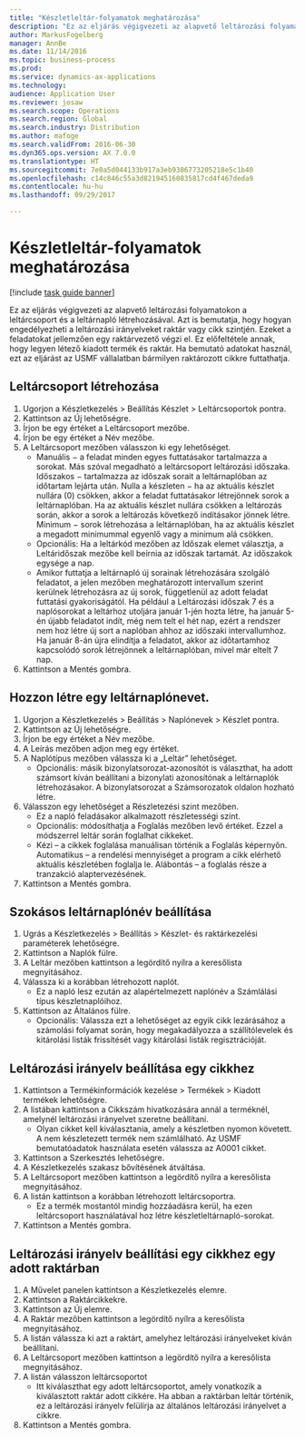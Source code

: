 ```yaml
---
title: "Készletleltár-folyamatok meghatározása"
description: "Ez az eljárás végigvezeti az alapvető leltározási folyamatokon a leltárcsoport és a leltárnapló létrehozásával."
author: MarkusFogelberg
manager: AnnBe
ms.date: 11/14/2016
ms.topic: business-process
ms.prod: 
ms.service: dynamics-ax-applications
ms.technology: 
audience: Application User
ms.reviewer: josaw
ms.search.scope: Operations
ms.search.region: Global
ms.search.industry: Distribution
ms.author: mafoge
ms.search.validFrom: 2016-06-30
ms.dyn365.ops.version: AX 7.0.0
ms.translationtype: HT
ms.sourcegitcommit: 7e0a5d044133b917a3eb9386773205218e5c1b40
ms.openlocfilehash: c14c846c55a3d821945160835817cd4f467deda9
ms.contentlocale: hu-hu
ms.lasthandoff: 09/29/2017

---
```

# <a name="define-inventory-counting-processes"></a>Készletleltár-folyamatok meghatározása

[!include [task guide banner](../../includes/task-guide-banner.md)]

Ez az eljárás végigvezeti az alapvető leltározási folyamatokon a leltárcsoport és a leltárnapló létrehozásával. Azt is bemutatja, hogy hogyan engedélyezheti a leltározási irányelveket raktár vagy cikk szintjén. Ezeket a feladatokat jellemzően egy raktárvezető végzi el. Ez előfeltétele annak, hogy legyen létező kiadott termék és raktár. Ha bemutató adatokat használ, ezt az eljárást az USMF vállalatban bármilyen raktározott cikkre futtathatja.


## <a name="create-a-counting-group"></a>Leltárcsoport létrehozása
1. Ugorjon a Készletkezelés > Beállítás Készlet > Leltárcsoportok pontra.
2. Kattintson az Új lehetőségre.
3. Írjon be egy értéket a Leltárcsoport mezőbe.
4. Írjon be egy értéket a Név mezőbe.
5. A Leltárcsoport mezőben válasszon ki egy lehetőséget.
    * Manuális − a feladat minden egyes futtatásakor tartalmazza a sorokat. Más szóval megadható a leltárcsoport leltározási időszaka.  Időszakos − tartalmazza az időszak sorait a leltárnaplóban az időtartam lejárta után.   Nulla a készleten − ha az aktuális készlet nullára (0) csökken, akkor a feladat futtatásakor létrejönnek sorok a leltárnaplóban. Ha az aktuális készlet nullára csökken a leltározás során, akkor a sorok a leltározás következő indításakor jönnek létre.   Minimum − sorok létrehozása a leltárnaplóban, ha az aktuális készlet a megadott minimummal egyenlő vagy a minimum alá csökken.  
    * Opcionális: Ha a leltárkód mezőben az Időszak elemet választja, a Leltáridőszak mezőbe kell beírnia az időszak tartamát. Az időszakok egysége a nap.  
    * Amikor futtatja a leltárnapló új sorainak létrehozására szolgáló feladatot, a jelen mezőben meghatározott intervallum szerint kerülnek létrehozásra az új sorok, függetlenül az adott feladat futtatási gyakoriságától. Ha például a Leltározási időszak 7 és a naplósorokat a leltárhoz utoljára január 1-jén hozta létre, ha január 5-én újabb feladatot indít, még nem telt el hét nap, ezért a rendszer nem hoz létre új sort a naplóban ahhoz az időszaki intervallumhoz. Ha január 8-án újra elindítja a feladatot, akkor az időtartamhoz kapcsolódó sorok létrejönnek a leltárnaplóban, mivel már eltelt 7 nap.  
6. Kattintson a Mentés gombra.

## <a name="create-a-counting-journal-name"></a>Hozzon létre egy leltárnaplónevet.
1. Ugorjon a Készletkezelés > Beállítás > Naplónevek > Készlet pontra.
2. Kattintson az Új lehetőségre.
3. Írjon be egy értéket a Név mezőbe.
4. A Leírás mezőben adjon meg egy értéket.
5. A Naplótípus mezőben válassza ki a „Leltár” lehetőséget.
    * Opcionális: másik bizonylatsorozat-azonosítót is választhat, ha adott számsort kíván beállítani a bizonylati azonosítónak a leltárnaplók létrehozásakor. A bizonylatsorozat a Számsorozatok oldalon hozható létre.  
6. Válasszon egy lehetőséget a Részletezési szint mezőben.
    * Ez a napló feladásakor alkalmazott részletességi szint.  
    * Opcionális: módosíthatja a Foglalás mezőben levő értéket. Ezzel a módszerrel leltár során foglalhat cikkeket.   
    * Kézi – a cikkek foglalása manuálisan történik a Foglalás képernyőn.   Automatikus – a rendelési mennyiséget a program a cikk elérhető aktuális készletében foglalja le.   Alábontás – a foglalás része a tranzakció alaptervezésének.  
7. Kattintson a Mentés gombra.

## <a name="set-standard-counting-journal-name"></a>Szokásos leltárnaplónév beállítása
1. Ugrás a Készletkezelés > Beállítás > Készlet- és raktárkezelési paraméterek lehetőségre.
2. Kattintson a Naplók fülre.
3. A Leltár mezőben kattintson a legördítő nyílra a keresőlista megnyitásához.
4. Válassza ki a korábban létrehozott naplót.
    * Ez a napló lesz ezután az alapértelmezett naplónév a Számlálási típus készletnaplóihoz.  
5. Kattintson az Általános fülre.
    * Opcionális: Válassza ezt a lehetőséget az egyik cikk lezárásához a számolási folyamat során, hogy megakadályozza a szállítólevelek és kitárolási listák frissítését vagy kitárolási listák regisztrációját.  

## <a name="set-the-counting-policy-for-an-item"></a>Leltározási irányelv beállítása egy cikkhez
1. Kattintson a Termékinformációk kezelése > Termékek > Kiadott termékek lehetőségre.
2. A listában kattintson a Cikkszám hivatkozására annál a terméknél, amelynél leltározási irányelvet szeretne beállítani.
    * Olyan cikket kell kiválasztania, amely a készletben nyomon követett. A nem készletezett termék nem számlálható. Az USMF bemutatóadatok használata esetén válassza az A0001 cikket.  
3. Kattintson a Szerkesztés lehetőségre.
4. A Készletkezelés szakasz bővítésének átváltása.
5. A Leltárcsoport mezőben kattintson a legördítő nyílra a keresőlista megnyitásához.
6. A listán kattintson a korábban létrehozott leltárcsoportra.
    * Ez a termék mostantól mindig hozzáadásra kerül, ha ezen leltárcsoport használatával hoz létre készletleltárnapló-sorokat.  
7. Kattintson a Mentés gombra.

## <a name="set-the-counting-policy-for-an-item-in-a-specific-warehouse"></a>Leltározási irányelv beállítási egy cikkhez egy adott raktárban
1. A Művelet panelen kattintson a Készletkezelés elemre.
2. Kattintson a Raktárcikkekre.
3. Kattintson az Új elemre.
4. A Raktár mezőben kattintson a legördítő nyílra a keresőlista megnyitásához.
5. A listán válassza ki azt a raktárt, amelyhez leltározási irányelveket kíván beállítani.
6. A Leltárcsoport mezőben kattintson a legördítő nyílra a keresőlista megnyitásához.
7. A listán válasszon leltárcsoportot
    * Itt kiválaszthat egy adott leltárcsoportot, amely vonatkozik a kiválasztott raktár adott cikkére. Ha abban a raktárban leltár történik, ez a leltározási irányelv felülírja az általános leltározási irányelvet a cikkre.  
8. Kattintson a Mentés gombra.


